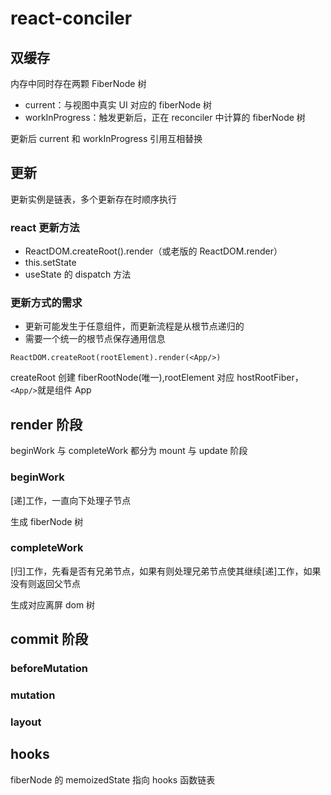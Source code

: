 # react-conciler

## 双缓存

内存中同时存在两颗 FiberNode 树

- current：与视图中真实 UI 对应的 fiberNode 树
- workInProgress：触发更新后，正在 reconciler 中计算的 fiberNode 树

更新后 current 和 workInProgress 引用互相替换

## 更新

更新实例是链表，多个更新存在时顺序执行

### react 更新方法

- ReactDOM.createRoot().render（或老版的 ReactDOM.render）
- this.setState
- useState 的 dispatch 方法

### 更新方式的需求

- 更新可能发生于任意组件，而更新流程是从根节点递归的
- 需要一个统一的根节点保存通用信息

`ReactDOM.createRoot(rootElement).render(<App/>)`

createRoot 创建 fiberRootNode(唯一),rootElement 对应 hostRootFiber，`<App/>`就是组件 App

## render 阶段

beginWork 与 completeWork 都分为 mount 与 update 阶段

### beginWork

[递]工作，一直向下处理子节点

生成 fiberNode 树

### completeWork

[归]工作，先看是否有兄弟节点，如果有则处理兄弟节点使其继续[递]工作，如果没有则返回父节点

生成对应离屏 dom 树

## commit 阶段

### beforeMutation

### mutation

### layout

## hooks

fiberNode 的 memoizedState 指向 hooks 函数链表
